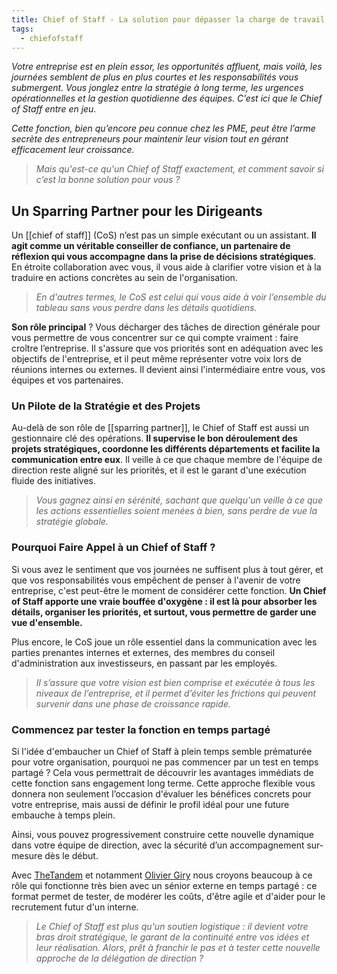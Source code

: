 ```yaml
---
title: Chief of Staff - La solution pour dépasser la charge de travail et garder le cap
tags:
  - chiefofstaff
---
```

_Votre entreprise est en plein essor, les opportunités affluent, mais voilà, les journées semblent de plus en plus courtes et les responsabilités vous submergent. Vous jonglez entre la stratégie à long terme, les urgences opérationnelles et la gestion quotidienne des équipes. C’est ici que le Chief of Staff entre en jeu._

_Cette fonction, bien qu’encore peu connue chez les PME, peut être l’arme secrète des entrepreneurs pour maintenir leur vision tout en gérant efficacement leur croissance._

> _Mais qu'est-ce qu'un Chief of Staff exactement, et comment savoir si c’est la bonne solution pour vous ?_

## Un Sparring Partner pour les Dirigeants

Un [[chief of staff]] (CoS) n’est pas un simple exécutant ou un assistant. **Il agit comme un véritable conseiller de confiance, un partenaire de réflexion qui vous accompagne dans la prise de décisions stratégiques**. En étroite collaboration avec vous, il vous aide à clarifier votre vision et à la traduire en actions concrètes au sein de l'organisation.

> _En d'autres termes, le CoS est celui qui vous aide à voir l’ensemble du tableau sans vous perdre dans les détails quotidiens._

**Son rôle principal** ? Vous décharger des tâches de direction générale pour vous permettre de vous concentrer sur ce qui compte vraiment : faire croître l’entreprise. Il s'assure que vos priorités sont en adéquation avec les objectifs de l'entreprise, et il peut même représenter votre voix lors de réunions internes ou externes. Il devient ainsi l'intermédiaire entre vous, vos équipes et vos partenaires.

### Un Pilote de la Stratégie et des Projets

Au-delà de son rôle de [[sparring partner]], le Chief of Staff est aussi un gestionnaire clé des opérations. **Il supervise le bon déroulement des projets stratégiques, coordonne les différents départements et facilite la communication entre eux**. Il veille à ce que chaque membre de l'équipe de direction reste aligné sur les priorités, et il est le garant d'une exécution fluide des initiatives.

> _Vous gagnez ainsi en sérénité, sachant que quelqu'un veille à ce que les actions essentielles soient menées à bien, sans perdre de vue la stratégie globale._



### Pourquoi Faire Appel à un Chief of Staff ?

Si vous avez le sentiment que vos journées ne suffisent plus à tout gérer, et que vos responsabilités vous empêchent de penser à l'avenir de votre entreprise, c'est peut-être le moment de considérer cette fonction. **Un Chief of Staff apporte une vraie bouffée d'oxygène : il est là pour absorber les détails, organiser les priorités, et surtout, vous permettre de garder une vue d'ensemble.**

Plus encore, le CoS joue un rôle essentiel dans la communication avec les parties prenantes internes et externes, des membres du conseil d'administration aux investisseurs, en passant par les employés.

> _Il s’assure que votre vision est bien comprise et exécutée à tous les niveaux de l’entreprise, et il permet d’éviter les frictions qui peuvent survenir dans une phase de croissance rapide._



### Commencez par tester la fonction en temps partagé

Si l'idée d'embaucher un Chief of Staff à plein temps semble prématurée pour votre organisation, pourquoi ne pas commencer par un test en temps partagé ? Cela vous permettrait de découvrir les avantages immédiats de cette fonction sans engagement long terme. Cette approche flexible vous donnera non seulement l’occasion d'évaluer les bénéfices concrets pour votre entreprise, mais aussi de définir le profil idéal pour une future embauche à temps plein.

Ainsi, vous pouvez progressivement construire cette nouvelle dynamique dans votre équipe de direction, avec la sécurité d’un accompagnement sur-mesure dès le début.

Avec [TheTandem](https://www.linkedin.com/company/thetandemgroupe/) et notamment [Olivier Giry](https://www.linkedin.com/in/oliviergiry/) nous croyons beaucoup à ce rôle qui fonctionne très bien avec un sénior externe en temps partagé : ce format permet de tester, de modérer les coûts, d'être agile et d'aider pour le recrutement futur d'un interne.

> _Le Chief of Staff est plus qu'un soutien logistique : il devient votre bras droit stratégique, le garant de la continuité entre vos idées et leur réalisation. Alors, prêt à franchir le pas et à tester cette nouvelle approche de la délégation de direction ?_